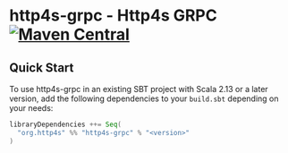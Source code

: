 # http4s-grpc - Http4s GRPC [![Maven Central](https://maven-badges.herokuapp.com/maven-central/org.http4s/http4s-grpc_2.13/badge.svg)](https://maven-badges.herokuapp.com/maven-central/org.http4s/http4s-grpc_2.13)

## Quick Start

To use http4s-grpc in an existing SBT project with Scala 2.13 or a later version, add the following dependencies to your
`build.sbt` depending on your needs:

```scala
libraryDependencies ++= Seq(
  "org.http4s" %% "http4s-grpc" % "<version>"
)
```